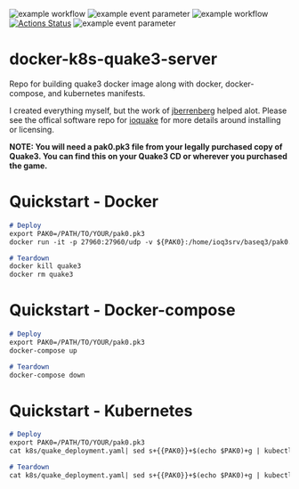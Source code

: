 ![example workflow](https://github.com/github/docs/actions/workflows/docker-image.yml/badge.svg)
![example event parameter](https://github.com/github/docs/actions/workflows/docker-image.yml/badge.svg?event=push)
![example workflow](https://github.com/github/docs/actions/workflows/main.yml/badge.svg)
[![Actions Status](https://github.com/HeyyMrDJ/docker-k8s-quake3-server/workflows/Docker-Image-CI/badge.svg)](test)
![example event parameter](https://github.com/github/docs/actions/workflows/Docker-Image-CI/badge.svg?event=push)

# docker-k8s-quake3-server
Repo for building quake3 docker image along with docker, docker-compose, and kubernetes manifests.

I created everything myself, but the work of [jberrenberg](https://github.com/jberrenberg/docker-quake3) helped alot. Please see the offical software repo for [ioquake](https://github.com/ioquake/ioq3) for more details around installing or licensing.  

**NOTE: You will need a pak0.pk3 file from your legally purchased copy of Quake3. You can find this on your Quake3 CD or wherever you purchased the game.**

# Quickstart - Docker

  ```Markdown
  # Deploy
  export PAK0=/PATH/TO/YOUR/pak0.pk3
  docker run -it -p 27960:27960/udp -v ${PAK0}:/home/ioq3srv/baseq3/pak0.pk3 --name quake3 ghcr.io/heyymrdj/docker-k8s-quake3:latest 

  # Teardown
  docker kill quake3
  docker rm quake3
  ```

# Quickstart - Docker-compose

  ```Markdown
  # Deploy
  export PAK0=/PATH/TO/YOUR/pak0.pk3
  docker-compose up

  # Teardown
  docker-compose down
  ```

# Quickstart - Kubernetes

  ```Markdown
  # Deploy
  export PAK0=/PATH/TO/YOUR/pak0.pk3
  cat k8s/quake_deployment.yaml| sed s+{{PAK0}}+$(echo $PAK0)+g | kubectl create -f -

  # Teardown
  cat k8s/quake_deployment.yaml| sed s+{{PAK0}}+$(echo $PAK0)+g | kubectl delete -f -
  ```

